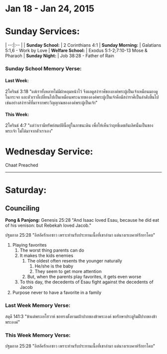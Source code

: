 # Jan 18 - Jan 24, 2015
# Sunday Services:

| --:|:-- |
| **Sunday School:**	|	2 Corinthians 4:1
| **Sunday Morning:**	|	Galatians 5:1,6 - Work by Love
| **Welfare School:**	|	Exodus 5:1-2;7:10-13 Mose & Pharaoh
| **Sunday Night:**		|	Job 38:28 - Father of Rain

### Sunday School Memory Verse:
#### Last Week: 
2โครินธ์ 3:18 "แต่เราทั้งหลายไม่มีผ้าคลุมหน้าไว้ จึงแลดูสง่าราศีขององค์พระผู้เป็นเจ้าเหมือนมองดูในกระจก และตัวเราก็เปลี่ยนไปเป็นเหมือนพระฉายขององค์พระผู้เป็นเจ้าคือมีสง่าราศีเป็นลำดับขึ้นไป เช่นอย่างสง่าราศีที่มาจากพระวิญญาณขององค์พระผู้เป็นเจ้า"

#### This Week:
2โครินธ์ 4:7 "แต่ว่าเรามีทรัพย์สมบัตินี้อยู่ในภาชนะดิน เพื่อให้เห็นว่าฤทธิ์เดชอันเลิศนั้นเป็นของพระเจ้า ไม่ได้มาจากตัวเราเอง"

# Wednesday Service:
Chaat Preached

---
# Saturday:

## Counciling

**Pong & Panjong:**
Genesis 25:28 "And Isaac loved Esau, because he did eat of his venison: but Rebekah loved Jacob."

ปฐมกาล 25:28 "อิสอัครักเอซาว เพราะท่านรับประทานเนื้อที่เขาล่ามา แต่นางเรเบคาห์รักยาโคบ"

1. Playing favorites
	1. The worst thing parents can do
	2. It makes the kids enemies
		1. The oldest often resents the younger naturally
			1. He/she is the baby
			2. They seem to get more attention
		2. But, when the parents play favorites, it gets even worse
	3. To this day, the decedents of Esau fight against the decedents of Jacob
2. Purpose never to have a favorite in a family

### Last Week Memory Verse:
สดุดี 141:3 "ข้าแต่พระเยโฮวาห์ ขอทรงตั้งยามเฝ้าปากของข้าพระองค์ ขอรักษาประตูริมฝีปากของข้าพระองค์"

### This Week Memory Verse:
ปฐมกาล 25:28 "อิสอัครักเอซาว เพราะท่านรับประทานเนื้อที่เขาล่ามา แต่นางเรเบคาห์รักยาโคบ"